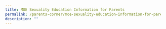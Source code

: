 ```yaml
---
title: MOE Sexuality Education Information for Parents
permalink: /parents-corner/moe-sexuality-education-information-for-parents/
description: ""
---
```

